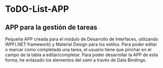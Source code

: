 # ToDO-List-APP
## APP para la gestión de tareas 
Pequeña APP creada para el módulo de Desarrollo de Interfaces, utilizando WPF(.NET framework) y Material Design para los estilos. Para poder editar o marcar como
completada una tarea, el usuario tiene que pinchar en el campo de la tabla a editar/completar. Para poder desarrollar la APP de esta forma, he enlazado los elementos
del xaml a través de Data Bindings.
